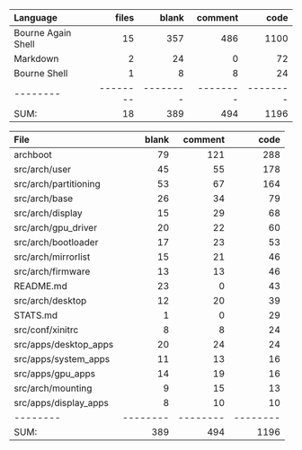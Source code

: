 Language|files|blank|comment|code
:-------|-------:|-------:|-------:|-------:
Bourne Again Shell|15|357|486|1100
Markdown|2|24|0|72
Bourne Shell|1|8|8|24
--------|--------|--------|--------|--------
SUM:|18|389|494|1196

File|blank|comment|code
:-------|-------:|-------:|-------:
archboot|79|121|288
src/arch/user|45|55|178
src/arch/partitioning|53|67|164
src/arch/base|26|34|79
src/arch/display|15|29|68
src/arch/gpu_driver|20|22|60
src/arch/bootloader|17|23|53
src/arch/mirrorlist|15|21|46
src/arch/firmware|13|13|46
README.md|23|0|43
src/arch/desktop|12|20|39
STATS.md|1|0|29
src/conf/xinitrc|8|8|24
src/apps/desktop_apps|20|24|24
src/apps/system_apps|11|13|16
src/apps/gpu_apps|14|19|16
src/arch/mounting|9|15|13
src/apps/display_apps|8|10|10
--------|--------|--------|--------
SUM:|389|494|1196
